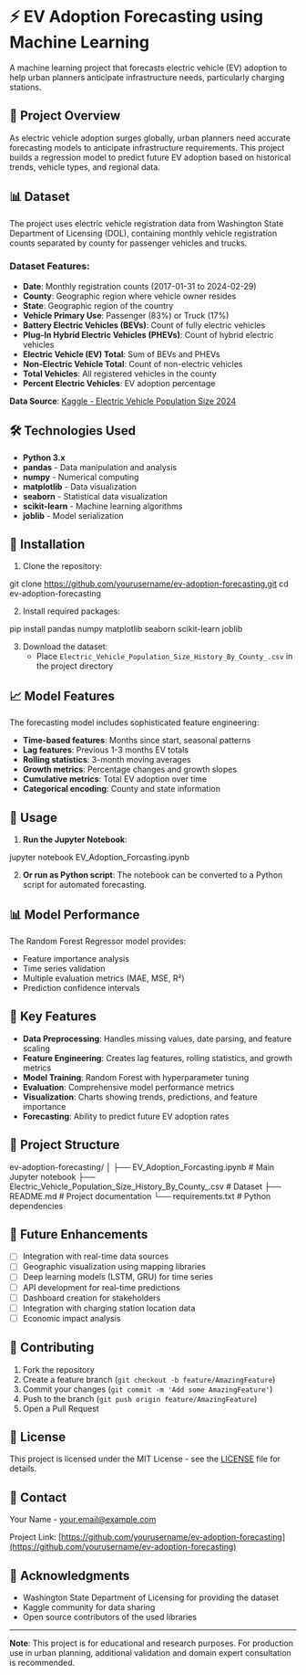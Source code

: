 # ⚡ EV Adoption Forecasting using Machine Learning

A machine learning project that forecasts electric vehicle (EV) adoption to help urban planners anticipate infrastructure needs, particularly charging stations.

## 🚗 Project Overview

As electric vehicle adoption surges globally, urban planners need accurate forecasting models to anticipate infrastructure requirements. This project builds a regression model to predict future EV adoption based on historical trends, vehicle types, and regional data.

## 📊 Dataset

The project uses electric vehicle registration data from Washington State Department of Licensing (DOL), containing monthly vehicle registration counts separated by county for passenger vehicles and trucks.

### Dataset Features:
- **Date**: Monthly registration counts (2017-01-31 to 2024-02-29)
- **County**: Geographic region where vehicle owner resides
- **State**: Geographic region of the country
- **Vehicle Primary Use**: Passenger (83%) or Truck (17%)
- **Battery Electric Vehicles (BEVs)**: Count of fully electric vehicles
- **Plug-In Hybrid Electric Vehicles (PHEVs)**: Count of hybrid electric vehicles
- **Electric Vehicle (EV) Total**: Sum of BEVs and PHEVs
- **Non-Electric Vehicle Total**: Count of non-electric vehicles
- **Total Vehicles**: All registered vehicles in the county
- **Percent Electric Vehicles**: EV adoption percentage

**Data Source**: [Kaggle - Electric Vehicle Population Size 2024](https://www.kaggle.com/datasets/sahirmaharajj/electric-vehicle-population-size-2024)

## 🛠️ Technologies Used

- **Python 3.x**
- **pandas** - Data manipulation and analysis
- **numpy** - Numerical computing
- **matplotlib** - Data visualization
- **seaborn** - Statistical data visualization
- **scikit-learn** - Machine learning algorithms
- **joblib** - Model serialization

## 🚀 Installation

1. Clone the repository:

git clone https://github.com/yourusername/ev-adoption-forecasting.git
cd ev-adoption-forecasting

2. Install required packages:

pip install pandas numpy matplotlib seaborn scikit-learn joblib


3. Download the dataset:
   - Place `Electric_Vehicle_Population_Size_History_By_County_.csv` in the project directory

## 📈 Model Features

The forecasting model includes sophisticated feature engineering:

- **Time-based features**: Months since start, seasonal patterns
- **Lag features**: Previous 1-3 months EV totals
- **Rolling statistics**: 3-month moving averages
- **Growth metrics**: Percentage changes and growth slopes
- **Cumulative metrics**: Total EV adoption over time
- **Categorical encoding**: County and state information

## 🔧 Usage

1. **Run the Jupyter Notebook**:

jupyter notebook EV_Adoption_Forcasting.ipynb


2. **Or run as Python script**:
The notebook can be converted to a Python script for automated forecasting.

## 📊 Model Performance

The Random Forest Regressor model provides:
- Feature importance analysis
- Time series validation
- Multiple evaluation metrics (MAE, MSE, R²)
- Prediction confidence intervals

## 🎯 Key Features

- **Data Preprocessing**: Handles missing values, date parsing, and feature scaling
- **Feature Engineering**: Creates lag features, rolling statistics, and growth metrics
- **Model Training**: Random Forest with hyperparameter tuning
- **Evaluation**: Comprehensive model performance metrics
- **Visualization**: Charts showing trends, predictions, and feature importance
- **Forecasting**: Ability to predict future EV adoption rates

## 📁 Project Structure

ev-adoption-forecasting/
│
├── EV_Adoption_Forcasting.ipynb           # Main Jupyter notebook
├── Electric_Vehicle_Population_Size_History_By_County_.csv  # Dataset
├── README.md                              # Project documentation
└── requirements.txt                       # Python dependencies


## 🔮 Future Enhancements

- [ ] Integration with real-time data sources
- [ ] Geographic visualization using mapping libraries
- [ ] Deep learning models (LSTM, GRU) for time series
- [ ] API development for real-time predictions
- [ ] Dashboard creation for stakeholders
- [ ] Integration with charging station location data
- [ ] Economic impact analysis

## 🤝 Contributing

1. Fork the repository
2. Create a feature branch (`git checkout -b feature/AmazingFeature`)
3. Commit your changes (`git commit -m 'Add some AmazingFeature'`)
4. Push to the branch (`git push origin feature/AmazingFeature`)
5. Open a Pull Request

## 📝 License

This project is licensed under the MIT License - see the [LICENSE](LICENSE) file for details.

## 📧 Contact

Your Name - your.email@example.com

Project Link: [https://github.com/yourusername/ev-adoption-forecasting](https://github.com/yourusername/ev-adoption-forecasting)

## 🙏 Acknowledgments

- Washington State Department of Licensing for providing the dataset
- Kaggle community for data sharing
- Open source contributors of the used libraries

---

**Note**: This project is for educational and research purposes. For production use in urban planning, additional validation and domain expert consultation is recommended.
